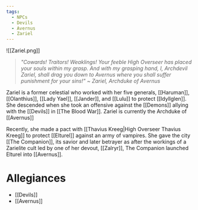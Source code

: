 ```yaml
---
tags:
  - NPCs
  - Devils
  - Avernus
  - Zariel
---
```

![[Zariel.png]]
> *"Cowards! Traitors! Weaklings! Your feeble High Overseer has placed your souls within my grasp. And with my grasping hand, I, Archdevil Zariel, shall drag you down to Avernus where you shall suffer punishment for your sins!"*
> *~ Zariel, Archduke of Avernus*

Zariel is a former celestial who worked with her five generals, [[Haruman]], [[Olanthius]], [[Lady Yael]], [[Jander]], and [[Lulu]] to protect [[Idyllglen]]. She descended when she took an offensive against the [[Demons]] allying with the [[Devils]] in [[The Blood War]]. Zariel is currently the Archduke of [[Avernus]]

Recently, she made a pact with [[Thavius Kreeg|High Overseer Thavius Kreeg]] to protect [[Elturel]] against an army of vampires. She gave the city [[The Companion]], its savior and later betrayer as after the workings of a Zarielite cult led by one of her devout, [[Zalryr]], The Companion launched Elturel into [[Avernus]].
# Allegiances
- [[Devils]]
- [[Avernus]]